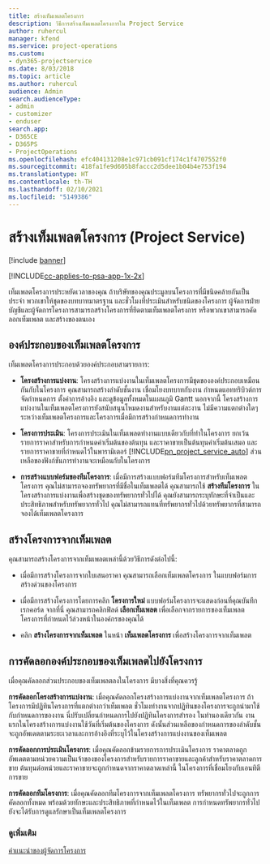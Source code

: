 ```yaml
---
title: สร้างเท็มเพลตโครงการ
description: วิธีการสร้างเท็มเพลตโครงการใน Project Service
author: ruhercul
manager: kfend
ms.service: project-operations
ms.custom:
- dyn365-projectservice
ms.date: 8/03/2018
ms.topic: article
ms.author: ruhercul
audience: Admin
search.audienceType:
- admin
- customizer
- enduser
search.app:
- D365CE
- D365PS
- ProjectOperations
ms.openlocfilehash: efc404131208e1c971cb091cf174c1f4707552f0
ms.sourcegitcommit: 418fa1fe9d605b8faccc2d5dee1b04b4e753f194
ms.translationtype: HT
ms.contentlocale: th-TH
ms.lasthandoff: 02/10/2021
ms.locfileid: "5149386"
---
```

# <a name="create-a-project-template-project-service"></a>สร้างเท็มเพลตโครงการ (Project Service)

[!include [banner](../includes/psa-now-project-operations.md)]

[!INCLUDE[cc-applies-to-psa-app-1x-2x](../includes/cc-applies-to-psa-app-1x-2x.md)]

เท็มเพลตโครงการประหยัดเวลาของคุณ ถ้าบริษัทของคุณประมูลบนโครงการที่มีชนิดคล้ายกันเป็นประจำ พวกเขาให้ชุดของบทบาทมาตรฐาน และชั่วโมงที่ประเมินสำหรับชนิดของโครงการ ผู้จัดการฝ่ายบัญชีและผู้จัดการโครงการสามารถสร้างโครงการที่ยึดตามเท็มเพลตโครงการ หรือพวกเขาสามารถคัดลอกเท็มเพลต และสร้างของตนเอง  
  
## <a name="components-of-project-template"></a>องค์ประกอบของเท็มเพลตโครงการ
 เท็มเพลตโครงการประกอบด้วยองค์ประกอบสามรายการ:  
  
- **โครงสร้างการแบ่งงาน**: โครงสร้างการแบ่งงานในเท็มเพลตโครงการมีชุดขององค์ประกอบเหมือนกันกับในโครงการ คุณสามารถสร้างลำดับชั้นงาน เชื่อมโยงบทบาทกับงาน กำหนดแอททริบิวต์การจัดกำหนดการ ตั้งค่าการอ้างอิง และดูข้อมูลทั้งหมดในแผนภูมิ Gantt นอกจากนี้ โครงสร้างการแบ่งงานในเท็มเพลตโครงการยังสนับสนุนโหมดงานสำหรับงานแต่ละงาน ไม่มีความแตกต่างใดๆ ระหว่างเท็มเพลตโครงการและโครงการเมื่อมีการสร้างกำหนดการทำงาน  
  
- **โครงการประเมิน**: โครงการประเมินในเท็มเพลตทำงานแบบเดียวกับที่ทำในโครงการ ยกเว้นรายการราคาสำหรับการกำหนดค่าเริ่มต้นของต้นทุน และราคาขายเป็นต้นทุนค่าเริ่มต้นเสมอ และรายการราคาขายที่กำหนดไว้ในพารามิเตอร์ [!INCLUDE[pn_project_service_auto](../includes/pn-project-service-auto.md)] ส่วนเหลือของฟังก์ชันการทำงานจะเหมือนกับในโครงการ  
  
- **การสร้างแบบฟอร์มของทีมโครงการ**: เมื่อมีการสร้างแบบฟอร์มทีมโครงการสำหรับเท็มเพลตโครงการ คุณไม่สามารถจองทรัพยากรที่มีชื่อในเท็มเพลตได้ คุณสามารถใช้ **สร้างทีมโครงการ** ในโครงสร้างการแบ่งงานเพื่อสร้างชุดของทรัพยากรทั่วไปได้ คุณยังสามารถระบุทักษะที่จำเป็นและประสิทธิภาพสำหรับทรัพยากรทั่วไป คุณไม่สามารถแทนที่ทรัพยากรทั่วไปด้วยทรัพยากรที่สามารถจองได้เท็มเพลตโครงการ  
  
## <a name="create-a-project-from-a-template"></a>สร้างโครงการจากเท็มเพลต  
 คุณสามารถสร้างโครงการจากเท็มเพลตเหล่านี้ด้วยวิธีการดังต่อไปนี้:  
  
-   เมื่อมีการสร้างโครงการจากใบเสนอราคา คุณสามารถเลือกเท็มเพลตโครงการ ในแบบฟอร์มการสร้างด่วนของโครงการ  
  
-   เมื่อมีการสร้างโครงการโดยการคลิก **โครงการใหม่** แบบฟอร์มโครงการจะแสดงก่อนที่คุณบันทึกเรกคอร์ด จากที่นี่ คุณสามารถคลิกฟิลด์ **เลือกเท็มเพลต** เพื่อเลือกจากรายการของเท็มเพลตโครงการที่กำหนดไว้ล่วงหน้าในองค์กรของคุณได้  
  
-   คลิก **สร้างโครงการจากเท็มเพลต** ในหน้า **เท็มเพลตโครงการ** เพื่อสร้างโครงการจากเท็มเพลต  
  
## <a name="copying-components-of-a-template-to-a-project"></a>การคัดลอกองค์ประกอบของเท็มเพลตไปยังโครงการ  
 เมื่อคุณคัดลอกส่วนประกอบของเท็มเพลตลงในโครงการ มีบางสิ่งที่คุณควรรู้  
  
 **การคัดลอกโครงสร้างการแบ่งงาน**: เมื่อคุณคัดลอกโครงสร้างการแบ่งงานจากเท็มเพลตโครงการ ถ้าโครงการมีปฏิทินโครงการที่แตกต่างกว่าเท็มเพลต ชั่วโมงทำงานจากปฏิทินของโครงการจะถูกนำมาใช้กับกำหนดการของงาน นี่ปรับเปลี่ยนกำหนดการไปยังปฏิทินโครงการสำรอง ในทำนองเดียวกัน งานแรกในโครงสร้างการแบ่งงานใช้วันที่เริ่มต้นของโครงการ ดังนั้นส่วนเหลือของกำหนดการของลำดับชั้นจะถูกอัพเดตตามระยะเวลาและการอ้างอิงที่ระบุไว้ในโครงสร้างการแบ่งงานของเท็มเพลต  
  
 **การคัดลอกการประเมินโครงการ**: เมื่อคุณคัดลอกข้ามรายการการประเมินโครงการ ราคาตลาดถูกอัพเดตตามหน่วยความเป็นเจ้าของของโครงการสำหรับรายการราคาขายและลูกค้าสำหรับราคาตลาดการขาย ต้นทุนต่อหน่วยและราคาขายจะถูกกำหนดจากราคาตลาดเหล่านี้ ในโครงการที่เชื่อมโยงกับเอนทิตีการขาย  
  
 **การคัดลอกทีมโครงการ**: เมื่อคุณคัดลอกทีมโครงการจากเท็มเพลตโครงการ ทรัพยากรทั่วไปจะถูกการคัดลอกทั้งหมด พร้อมด้วยทักษะและประสิทธิภาพที่กำหนดไว้ในเท็มเพลต การกำหนดทรัพยากรทั่วไปยังจะได้รับการดูแลรักษาเป็นเท็มเพลตโครงการ  
  
### <a name="see-also"></a>ดูเพิ่มเติม  
 [คำแนะนำของผู้จัดการโครงการ](../psa/project-manager-guide.md)
